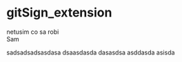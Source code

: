 # gitSign_extension
netusim co sa robi  
Sam


sadsadsadsasdasa
dsaasdasda
dasasdsa
asddasda
asisda
